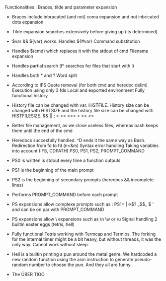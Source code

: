 Functionalities :
Braces, tilde and parameter expansion
- Braces include inbracated (and not) coma expansion and not inbricated dots expansion
- Tilde expansion searches extensively before giving up (its determined)
- $var && ${var} works. Handles ${#var}
Command substitution
- Handles $(cmd) which replaces it with the stdout of cmd
Filename expansion
- Handles partial search (l* searches for files that start with l)
- Handles both * and ?
Word split
- According to IFS
Quote removal (for both cmd and heredoc delim)
Execution using only 3 fds
Local and exported environment
Fully functional history
- History file can be changed with var. HISTFILE. History size can be changed with HISTSIZE and the history file size can be changed with HISTFILESIZE.
&& || ;
< << <<< > >> <>
- Better file management, as we close useless files, whereas bash keeps them until the end of the cmd
- Heredocs succesfully handled. ^D ends it the same way as Bash.
Redirection from fd to fd (n<&m)
Syntax error handling
Taking variables into account (IFS, CDPATH)
PS0, PS1, PS2, PROMPT_COMMAND
- PS0 is written is stdout every time a function outputs
- PS1 is the beginning of the main prompt
- PS2 is the beginning of secondary prompts (heredocs && incomplete lines)
- Performs PROMPT_COMMAND before each prompt
- PS expansions allow complexe prompts such as : PS1='|->$? _$$_ $ ' and can be on par with PROMPT_COMMAND
- PS expansions allow \ expansions such as \n \w or \u
Signal handling
2 builtin easter eggs (tetris, hell)
- Fully functional Tetris working with Termcap and Termios. The forking for the internal timer might be a bit heavy, but without threads, it was the only way. Cannot work without sleep.
- Hell is a builtin printing a pun around the metal genre. We hardcoded a new random function using the asm instruction to generate pseudo-random number to choose the pun. And they all are funny.

- The ÜBER TIGO
